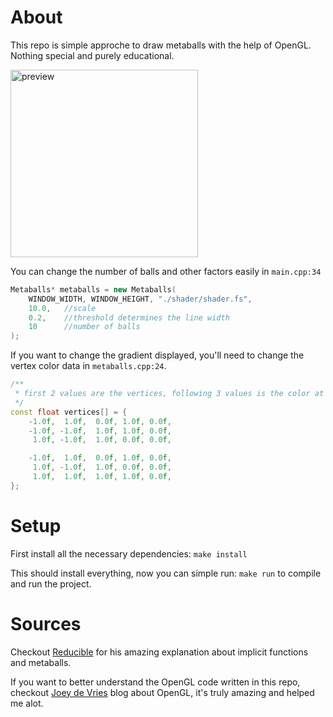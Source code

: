 # About

This repo is simple approche to draw metaballs with the help of OpenGL. Nothing special and purely educational.

<img src="https://i.imgur.com/X1y5gQ7.png" alt="preview" width="300"/>

You can change the number of balls and other factors easily in ```main.cpp:34``` 

```c++
Metaballs* metaballs = new Metaballs(
    WINDOW_WIDTH, WINDOW_HEIGHT, "./shader/shader.fs",
    10.0,   //scale
    0.2,    //threshold determines the line width
    10      //number of balls
);
```

If you want to change the gradient displayed, you'll need to change the vertex color data in ```metaballs.cpp:24```.

```c++
/**
 * first 2 values are the vertices, following 3 values is the color at that point
 */
const float vertices[] = { 
    -1.0f,  1.0f,  0.0f, 1.0f, 0.0f,
    -1.0f, -1.0f,  1.0f, 1.0f, 0.0f,
     1.0f, -1.0f,  1.0f, 0.0f, 0.0f,

    -1.0f,  1.0f,  0.0f, 1.0f, 0.0f,
     1.0f, -1.0f,  1.0f, 0.0f, 0.0f,
     1.0f,  1.0f,  1.0f, 1.0f, 0.0f,
};
```
# Setup

First install all the necessary dependencies: 
```make install```

This should install everything, now you can simple run:
```make run```
to compile and run the project.

# Sources

Checkout [Reducible](https://www.youtube.com/watch?v=6oMZb3yP_H8) for his amazing explanation about implicit functions and metaballs.

If you want to better understand the OpenGL code written in this repo, checkout [Joey de Vries](https://learnopengl.com/) blog about OpenGL, it's truly amazing and helped me alot.
